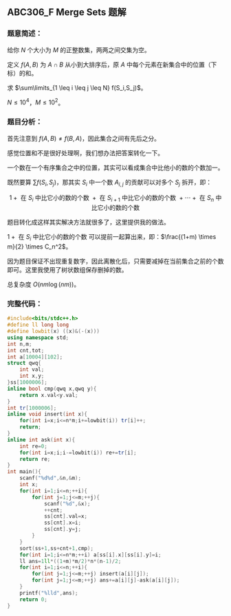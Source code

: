 ## ABC306_F Merge Sets 题解  

### 题意简述：  

给你 $N$ 个大小为 $M$ 的正整数集，两两之间交集为空。  

定义 $f(A,B)$ 为 $A \cap B$ 从小到大排序后，原 $A$ 中每个元素在新集合中的位置（下标）的和。  

求 $\sum\limits_{1 \leq i \leq j \leq N} f(S_i,S_j)$。  

$N \leq 10^4$，$M \leq 10^2$。  

### 题目分析：  

首先注意到 $f(A,B) \ne f(B,A)$，因此集合之间有先后之分。  

感觉位置和不是很好处理啊，我们想办法把答案转化一下。  

一个数在一个有序集合之中的位置，其实可以看成集合中比他小的数的个数加一。  

既然要算 $\sum f(S_i,S_j)$，那其实 $S_i$ 中一个数 $A_{i,j}$ 的贡献可以对多个 $S_j$ 拆开，即：  

$$1 + \text{ 在 } S_i \text{ 中比它小的数的个数 } + \text{ 在 } S_{i+1} \text{ 中比它小的数的个数 } + \cdots +  \text{ 在 } S_n \text{ 中比它小的数的个数 }$$  

题目转化成这样其实解决方法就很多了，这里提供我的做法。  

$1 + \text{ 在 } S_i \text{ 中比它小的数的个数 }$ 可以提前一起算出来，即：$\frac{(1+m) \times m}{2} \times C_n^2$。  

因为题目保证不出现重复数字，因此离散化后，只需要减掉在当前集合之前的个数即可。这里我使用了树状数组保存删掉的数。  

总复杂度 $O(nm\log(nm))$。  

### 完整代码：  

```c++
#include<bits/stdc++.h>
#define ll long long
#define lowbit(x) ((x)&(-(x)))
using namespace std;
int n,m;
int cnt,tot;
int a[10004][102];
struct qwq{
    int val;
    int x,y;
}ss[1000006];
inline bool cmp(qwq x,qwq y){
    return x.val<y.val;
}
int tr[1000006];
inline void insert(int x){
    for(int i=x;i<=n*m;i+=lowbit(i)) tr[i]++;
    return;
}
inline int ask(int x){
    int re=0;
    for(int i=x;i;i-=lowbit(i)) re+=tr[i];
    return re;
}
int main(){
    scanf("%d%d",&n,&m);
    int x;
    for(int i=1;i<=n;++i){
        for(int j=1;j<=m;++j){
            scanf("%d",&x);
            ++cnt;
            ss[cnt].val=x;
            ss[cnt].x=i;
            ss[cnt].y=j;
        }
    }
    sort(ss+1,ss+cnt+1,cmp);
    for(int i=1;i<=n*m;++i) a[ss[i].x][ss[i].y]=i;
    ll ans=1ll*((1+m)*m/2)*n*(n-1)/2;
    for(int i=1;i<=n;++i){
        for(int j=1;j<=m;++j) insert(a[i][j]);
        for(int j=1;j<=m;++j) ans+=a[i][j]-ask(a[i][j]);
    }
    printf("%lld",ans);
    return 0;
}
```

